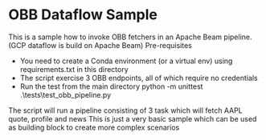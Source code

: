 # OBB Dataflow Sample


This is a sample how to  invoke OBB fetchers in an Apache Beam pipeline. (GCP dataflow is build on Apache Beam)
Pre-requisites
- You need to create a Conda environment (or a virtual env) using requirements.txt in this directory
- The script exercise 3 OBB endpoints, all of which require no credentials
- Run the test from the main directory
  python -m unittest .\tests\test_obb_pipeline.py

The script will run a pipeline consisting of 3 task which will fetch AAPL quote, profile and news
This is just a very basic sample which can be used as building block to create more complex scenarios
